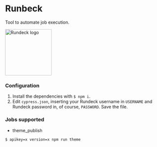 # Runbeck

Tool to automate job execution.

<img src="https://projects.task.gda.pl/uploads/-/system/project/avatar/135/rundeck_logo_white.png" width="150" height="150" title="Rundeck logo">

### Configuration

1. Install the dependencies with ```$ npm i```. 
2. Edit ```cypress.json```, inserting your Rundeck username in ```USERNAME``` and Rundeck password in, of course, ```PASSWORD```. Save the file.

### Jobs supported

* theme_publish 

```shell
$ apikey=x version=x npm run theme
```
